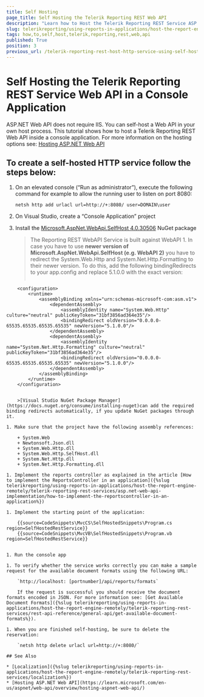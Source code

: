 ```yaml
---
title: Self Hosting
page_title: Self Hosting the Telerik Reporting REST Web API
description: "Learn how to Host the Telerik Reporting REST Service ASP.NET Web API in a console application, without IIS."
slug: telerikreporting/using-reports-in-applications/host-the-report-engine-remotely/telerik-reporting-rest-services/asp.net-web-api-implementation/how-to-self-host-telerik-reporting-rest-web-api
tags: how,to,self,host,telerik,reporting,rest,web,api
published: True
position: 3
previous_url: /telerik-reporting-rest-host-http-service-using-self-hosting
---
```


# Self Hosting the Telerik Reporting REST Service Web API in a Console Application

ASP.NET Web API does not require IIS. You can self-host a Web API in your own host process. This tutorial shows how to host a Telerik Reporting REST Web API inside a console application. For more information on the hosting options see: [Hosting ASP.NET Web API](https://learn.microsoft.com/en-us/aspnet/web-api/overview/hosting-aspnet-web-api/)

## To create a self-hosted HTTP service follow the steps below:

1. On an elevated console (“Run as administrator”), execute the following command for example to allow the running user to listen on port 8080:

	`netsh http add urlacl url=http://+:8080/ user=DOMAIN\user`

1. On Visual Studio, create a “Console Application” project
1. Install the [Microsoft.AspNet.WebApi.SelfHost 4.0.30506](http://www.nuget.org/packages/Microsoft.AspNet.WebApi.SelfHost/4.0.30506) NuGet package

	>The Reporting REST WebAPI Service is built against WebAPI 1. In case you have to use __newer version of Microsoft.AspNet.WebApi.SelfHost (e.g. WebAPI 2)__ you have to redirect the System.Web.Http and System.Net.Http.Formatting to their newer version. To do this, add the following bindingRedirects to your app.config and replace 5.1.0.0 with the exact version:
	>
	>````XML
<?xml version="1.0" encoding="utf-8" ?>
		<configuration>
			<runtime>
				<assemblyBinding xmlns="urn:schemas-microsoft-com:asm.v1">
					<dependentAssembly>
						<assemblyIdentity name="System.Web.Http" culture="neutral" publicKeyToken="31bf3856ad364e35"/>
						<bindingRedirect oldVersion="0.0.0.0-65535.65535.65535.65535" newVersion="5.1.0.0"/>
					</dependentAssembly>
					<dependentAssembly>
						<assemblyIdentity name="System.Net.Http.Formatting" culture="neutral" publicKeyToken="31bf3856ad364e35"/>
						<bindingRedirect oldVersion="0.0.0.0-65535.65535.65535.65535" newVersion="5.1.0.0"/>
					</dependentAssembly>
				</assemblyBinding>
			</runtime>
		</configuration>
````

	>[Visual Studio NuGet Package Manager](https://docs.nuget.org/consume/installing-nuget)can add the required binding redirects automatically, if you update NuGet packages through it.

1. Make sure that the project have the following assembly references:

	+ System.Web
	+ Newtonsoft.Json.dll
	+ System.Web.Http.dll
	+ System.Web.Http.SelfHost.dll
	+ System.Net.Http.dll
	+ System.Net.Http.Formatting.dll

1. Implement the reports controller as explained in the article [How to implement the ReportsController in an application]({%slug telerikreporting/using-reports-in-applications/host-the-report-engine-remotely/telerik-reporting-rest-services/asp.net-web-api-implementation/how-to-implement-the-reportscontroller-in-an-application%})

1. Implement the starting point of the application:

	{{source=CodeSnippets\MvcCS\SelfHostedSnippets\Program.cs region=SelfHostedRestService}}
	{{source=CodeSnippets\MvcVB\SelfHostedSnippets\Program.vb region=SelfHostedRestService}}


1. Run the console app

1. To verify whether the service works correctly you can make a sample request for the available document formats using the following URL:

	`http://localhost: [portnumber]/api/reports/formats`

	If the request is successful you should receive the document formats encoded in JSON. For more information see: [Get Available Document Formats]({%slug telerikreporting/using-reports-in-applications/host-the-report-engine-remotely/telerik-reporting-rest-services/rest-api-reference/general-api/get-available-document-formats%}).

1. When you are finished self-hosting, be sure to delete the reservation:

	`netsh http delete urlacl url=http://+:8080/`

## See Also

* [Localization]({%slug telerikreporting/using-reports-in-applications/host-the-report-engine-remotely/telerik-reporting-rest-services/localization%})
* [Hosting ASP.NET Web API](https://learn.microsoft.com/en-us/aspnet/web-api/overview/hosting-aspnet-web-api/)
